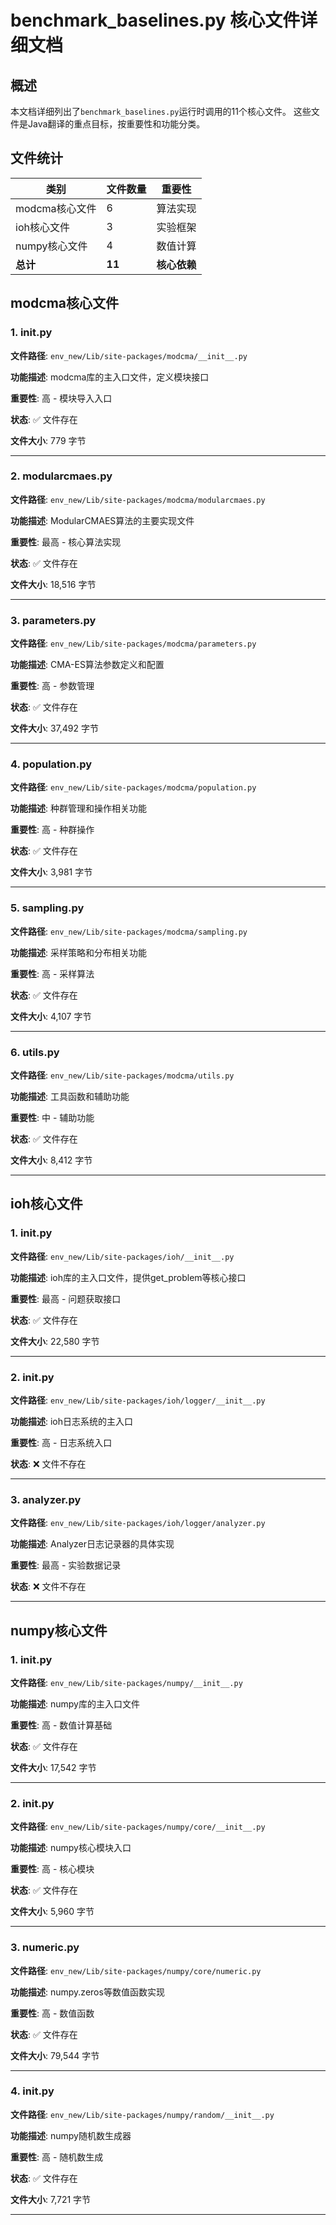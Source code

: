 # benchmark_baselines.py 核心文件详细文档

## 概述

本文档详细列出了`benchmark_baselines.py`运行时调用的11个核心文件。
这些文件是Java翻译的重点目标，按重要性和功能分类。

## 文件统计

| 类别 | 文件数量 | 重要性 |
|------|----------|--------|
| modcma核心文件 | 6 | 算法实现 |
| ioh核心文件 | 3 | 实验框架 |
| numpy核心文件 | 4 | 数值计算 |
| **总计** | **11** | **核心依赖** |

## modcma核心文件

### 1. __init__.py

**文件路径**: `env_new/Lib/site-packages/modcma/__init__.py`

**功能描述**: modcma库的主入口文件，定义模块接口

**重要性**: 高 - 模块导入入口

**状态**: ✅ 文件存在

**文件大小**: 779 字节

---

### 2. modularcmaes.py

**文件路径**: `env_new/Lib/site-packages/modcma/modularcmaes.py`

**功能描述**: ModularCMAES算法的主要实现文件

**重要性**: 最高 - 核心算法实现

**状态**: ✅ 文件存在

**文件大小**: 18,516 字节

---

### 3. parameters.py

**文件路径**: `env_new/Lib/site-packages/modcma/parameters.py`

**功能描述**: CMA-ES算法参数定义和配置

**重要性**: 高 - 参数管理

**状态**: ✅ 文件存在

**文件大小**: 37,492 字节

---

### 4. population.py

**文件路径**: `env_new/Lib/site-packages/modcma/population.py`

**功能描述**: 种群管理和操作相关功能

**重要性**: 高 - 种群操作

**状态**: ✅ 文件存在

**文件大小**: 3,981 字节

---

### 5. sampling.py

**文件路径**: `env_new/Lib/site-packages/modcma/sampling.py`

**功能描述**: 采样策略和分布相关功能

**重要性**: 高 - 采样算法

**状态**: ✅ 文件存在

**文件大小**: 4,107 字节

---

### 6. utils.py

**文件路径**: `env_new/Lib/site-packages/modcma/utils.py`

**功能描述**: 工具函数和辅助功能

**重要性**: 中 - 辅助功能

**状态**: ✅ 文件存在

**文件大小**: 8,412 字节

---

## ioh核心文件

### 1. __init__.py

**文件路径**: `env_new/Lib/site-packages/ioh/__init__.py`

**功能描述**: ioh库的主入口文件，提供get_problem等核心接口

**重要性**: 最高 - 问题获取接口

**状态**: ✅ 文件存在

**文件大小**: 22,580 字节

---

### 2. __init__.py

**文件路径**: `env_new/Lib/site-packages/ioh/logger/__init__.py`

**功能描述**: ioh日志系统的主入口

**重要性**: 高 - 日志系统入口

**状态**: ❌ 文件不存在

---

### 3. analyzer.py

**文件路径**: `env_new/Lib/site-packages/ioh/logger/analyzer.py`

**功能描述**: Analyzer日志记录器的具体实现

**重要性**: 最高 - 实验数据记录

**状态**: ❌ 文件不存在

---

## numpy核心文件

### 1. __init__.py

**文件路径**: `env_new/Lib/site-packages/numpy/__init__.py`

**功能描述**: numpy库的主入口文件

**重要性**: 高 - 数值计算基础

**状态**: ✅ 文件存在

**文件大小**: 17,542 字节

---

### 2. __init__.py

**文件路径**: `env_new/Lib/site-packages/numpy/core/__init__.py`

**功能描述**: numpy核心模块入口

**重要性**: 高 - 核心模块

**状态**: ✅ 文件存在

**文件大小**: 5,960 字节

---

### 3. numeric.py

**文件路径**: `env_new/Lib/site-packages/numpy/core/numeric.py`

**功能描述**: numpy.zeros等数值函数实现

**重要性**: 高 - 数值函数

**状态**: ✅ 文件存在

**文件大小**: 79,544 字节

---

### 4. __init__.py

**文件路径**: `env_new/Lib/site-packages/numpy/random/__init__.py`

**功能描述**: numpy随机数生成器

**重要性**: 高 - 随机数生成

**状态**: ✅ 文件存在

**文件大小**: 7,721 字节

---

